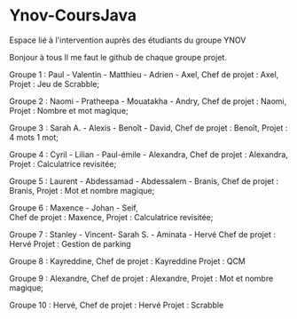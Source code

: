 # Ynov-CoursJava
Espace lié à l'intervention auprès des étudiants du groupe YNOV

Bonjour à tous
Il me faut le github de chaque groupe projet.

Groupe 1 : Paul - Valentin - Matthieu - Adrien - Axel, 
	Chef de projet : Axel, 
	Projet : Jeu de Scrabble; 

Groupe 2 : Naomi - Pratheepa - Mouatakha - Andry, 
	Chef de projet : Naomi, 
	Projet : Nombre et mot magique; 

Groupe 3 : Sarah A. - Alexis - Benoît - David, 
	Chef de projet : Benoît, 
	Projet : 4 mots 1 mot; 

Groupe 4 : Cyril - Lilian - Paul-émile - Alexandra, 
	Chef de projet : Alexandra, 
	Projet : Calculatrice revisitée; 

Groupe 5 : Laurent - Abdessamad - Abdessalem - Branis, 
	Chef de projet : Branis, 
	Projet : Mot et nombre magique; 

Groupe 6 : Maxence - Johan - Seif,  
	Chef de projet : Maxence, 
	Projet : Calculatrice revisitée; 

Groupe 7 : Stanley - Vincent- Sarah S. - Aminata - Hervé
	Chef de projet : Hervé
	Projet : Gestion de parking
	
Groupe 8 : Kayreddine,
	Chef de projet : Kayreddine
	Projet : QCM
	
Groupe 9 : Alexandre, 
	Chef de projet : Alexandre, 
	Projet : Mot et nombre magique; 

Groupe 10 : Hervé,
	Chef de projet : Hervé
	Projet : Scrabble
